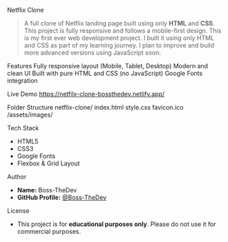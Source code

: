 Netflix Clone
> A full clone of Netflix landing page built using only **HTML** and **CSS**. This project is fully responsive and follows a mobile-first design.
> This is my first ever web development project. I built it using only HTML and CSS as part of my learning journey. I plan to improve and build more advanced versions using JavaScript soon.



Features
Fully responsive layout (Mobile, Tablet, Desktop)
Modern and clean UI
Built with pure HTML and CSS (no JavaScript)
Google Fonts integration

Live Demo
https://netfilx-clone-bossthedev.netlify.app/


Folder Structure
netflix-clone/
index.html
style.css
favicon.ico
/assets/images/


Tech Stack
- HTML5  
- CSS3  
- Google Fonts  
- Flexbox & Grid Layout

Author
- **Name:** Boss-TheDev  
- **GitHub Profile:** [@Boss-TheDev](https://github.com/Boss-TheDev)

License
- This project is for **educational purposes only**. Please do not use it for commercial purposes.
